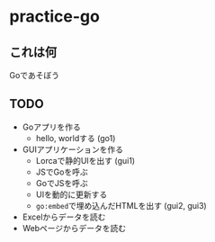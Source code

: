 # practice-go

## これは何

Goであそぼう

## TODO

- Goアプリを作る
    - hello, worldする (go1)
- GUIアプリケーションを作る
    - Lorcaで静的UIを出す (gui1)
    - JSでGoを呼ぶ
    - GoでJSを呼ぶ
    - UIを動的に更新する
    - `go:embed`で埋め込んだHTMLを出す (gui2, gui3)
- Excelからデータを読む
- Webページからデータを読む
